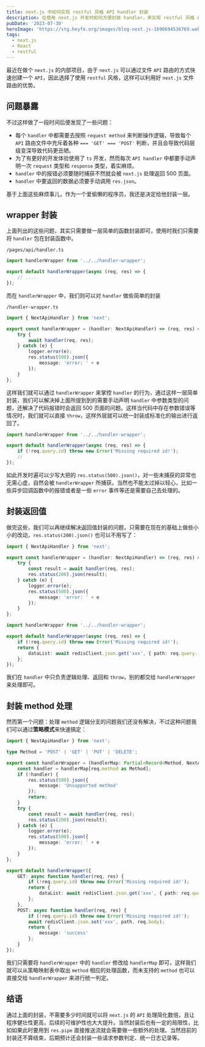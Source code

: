 ```yaml
---
title: next.js 中如何实现 restful 风格 API handler 封装
description: 在使用 next.js 开发时如何方便封装 handler，来实现 restful 风格 API。
pubDate: '2023-07-30'
heroImage: 'https://stg.heyfe.org/images/blog-next.js-1690694536769.webp'
tags:
  - next.js
  - React
  - restful
---
```


最近在做个 `next.js` 的内部项目，由于 `next.js` 可以通过文件 `API` 路由的方式快速创建一个 `API`，因此选择了使用 `restful` 风格，这样可以利用好 `next.js` 文件路由的优势。

## 问题暴露

不过这样做了一段时间后便发现了一些问题：

-   每个 `handler` 中都需要去按照 `request method` 来判断操作逻辑，导致每个 `API` 路由文件中充斥着各种 `=== 'GET' === 'POST'` 判断，并且会导致代码层级变深导致代码更丑陋。
-   为了有更好的开发体验使用了 `ts` 开发，然而每次 `API handler` 中都要手动声明一次 `request` 类型和 `response` 类型，着实麻烦。
-   `handler` 中的报错必须要随时捕获不然就会被 `next.js` 处理返回 500 页面。
-   `handler` 中要返回的数据必须要手动调用 `res.json`。

基于上面这些麻烦事儿，作为一个爱偷懒的程序员，我还是决定给他封装一层。

## wrapper 封装

上面列出的这些问题，其实只需要做一层简单的函数封装即可，使用时我们只需要将 `handler` 包在封装函数中。

`/pages/api/handler.ts`

```ts
import handlerWrapper from '../../handler-wrapper';

export default handlerWrapper(async (req, res) => {
    // ....
});
```

而在 `handlerWrapper` 中，我们则可以对 `handler` 做些简单的封装

`/handler-wrapper.ts`

```ts
import { NextApiHandler } from 'next';

export const handlerWrapper = (handler: NextApiHandler) => (req, res) => {
    try {
        await handler(req, res);
    } catch (e) {
        logger.error(e);
        res.status(500).json({
            message: 'error: ' + e
        });
    }
};
```

这样我们就可以通过 `handlerWrapper` 来掌控 `handler` 的行为，通过这样一层简单封装，我们可以解决掉上面所提到到的需要手动声明 `handler` 中参数类型的问题，还解决了代码报错时会返回 500 页面的问题。这样当代码中存在参数错误等情况时，我们就可以直接 `throw`，这样外层就可以统一封装成标准化的输出进行返回了。

```ts
import handlerWrapper from '../../handler-wrapper';

export default handlerWrapper(async (req, res) => {
    if (!req.query.id) throw new Error('Missing required id!');
    //
});
```

如此开发时遍可以少写大把的 `res.status(500).json()`，对一些未捕获的异常也无需心虚，自然会被 `handlerWrapper` 所捕获。当然也不能太过掉以轻心，比如一些异步回调函数中的报错或者是一些 `error` 事件等还是需要自己去处理的。

## 封装返回值

做完这些，我们可以再继续解决返回值封装的问题，只需要在现在的基础上做些小小的改动，`res.status(200).json()` 也可以不用写了：

```ts
import { NextApiHandler } from 'next';

export const handlerWrapper = (handler: NextApiHandler) => (req, res) => {
    try {
        const result = await handler(req, res);
        res.status(200).json(result);
    } catch (e) {
        logger.error(e);
        res.status(500).json({
            message: 'error: ' + e
        });
    }
};
```

```ts
import handlerWrapper from '../../handler-wrapper';

export default handlerWrapper(async (req, res) => {
    if (!req.query.id) throw new Error('Missing required id!');
    return {
        dataList: await redisClient.json.get('xxx', { path: req.query.id })
    };
});
```

我们在 `handler` 中只负责逻辑处理、返回和 `throw`，别的都交给 `handlerWrapper` 来处理即可。

## 封装 method 处理

然而第一个问题：处理 `method` 逻辑分支的问题我们还没有解决，不过这种问题我们可以通过**策略模式**来快速搞定：

```ts
import { NextApiHandler } from 'next';

type Method = 'POST' | 'GET' | 'PUT' | 'DELETE';

export const handlerWrapper = (handlerMap: Partial<Record<Method, NextApiHandler>>) => (req, res) => {
    const handler = handlerMap[req.method as Method];
    if (!handler) {
        res.status(500).json({
            message: 'Unsupported method'
        });
        return;
    }
    try {
        const result = await handler(req, res);
        res.status(200).json(result);
    } catch (e) {
        logger.error(e);
        res.status(500).json({
            message: 'error: ' + e
        });
    }
};
```

```ts
export default handlerWrapper({
    GET: async function handler(req, res) {
        if (!req.query.id) throw new Error('Missing required id!');
        return {
            dataList: await redisClient.json.get('xxx', { path: req.query.id })
        };
    },
    POST: async function handler(req, res) {
        if (!req.query.id) throw new Error('Missing required id!');
        await redisClient.json.set('xxx', path, req.body);
        return {
            message: 'success'
        };
    }
});
```

我们只需要将 `handlerWrapper` 中的 `handler` 修改给 `handlerMap` 即可，这样我们就可以从策略映射表中取出 `method` 相应的处理函数，而未支持的 `method` 也可以直接交给 `handlerWrapper` 来进行统一判定。

## 结语

通过上面的封装，不需要多少时间就可以将 `next.js` 的 `API` 处理简化数倍，且让程序健壮性更高，后续的可维护性也大大提升。当然封装后也有一定的局限性，比如如果此时要用到 `res.pipe` 直接推送流就会需要做一些额外的处理。当然目前的封装还不算结束，后期预计还会封装一些请求参数判定、统一日志记录等。